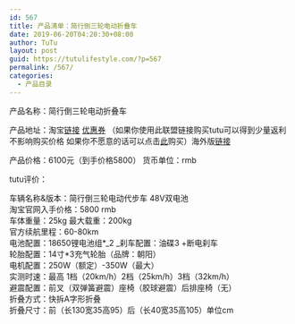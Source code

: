 ```yaml
---
id: 567
title: 产品清单：简行倒三轮电动折叠车
date: 2019-06-20T04:20:30+08:00
author: TuTu
layout: post
guid: https://tutulifestyle.com/?p=567
permalink: /567/
categories:
  - 产品目录
---
```

<figure class="wp-block-embed">

<div class="wp-block-embed__wrapper">
</div></figure> 

产品名称：简行倒三轮电动折叠车

产品地址：淘宝[链接](https://s.click.taobao.com/t?e=m%3D2%26s%3Dte1ZWT%2Bo2lwcQipKwQzePOeEDrYVVa64LKpWJ%2Bin0XLjf2vlNIV67pA5geEnPiuulg6AtVBcXjyGKb9cMF0Dpoaeh8sYdjMW8otqJjNa%2BLpj87bWQ%2BtwHKKRHSNVymVgbNt%2BQ9Mb0tem2vAytx9kdAJwqwSOpsnyyh1GXauy%2Fej9Umq014SDkwvzM5HMQuXQRDe%2FPNW%2BmBYrITbzSQXQAnEqY%2Bakgpmw&scm=null&pvid=null&app_pvid=59590_11.20.211.196_434_1561030148095&ptl=floorId:17741;app_pvid:59590_11.20.211.196_434_1561030148095&union_lens=lensId:0b14d3c4_0e6c_16b74a5c011_71c2)&nbsp;[优惠券](https://uland.taobao.com/coupon/edetail?e=ed9gWw4iNvQNfLV8niU3RxsUty%2FyJZUC03%2FX6oiB2V7F8WVlIJ68ABrSI%2FOabn6qNg4Gqf8CT4AKuDLwELihnQEjPCVY%2FvJ0gnjEkoVjd4g1kdt898q0B7s%2FN6%2BWFlLz6TYR0NG5OWKoO02e7vN0SI0yAE%2FOk28Gitl7g%2BsqL2YxxZ5DUMJzyCWUjaiqxCYXTX6W2HaW4Vth9foG%2F5o3V5Vkf3oIWjLZ2yyKL%2FuyTAI%3D&&app_pvid=59590_11.26.248.21_460_1561700878948&ptl=floorId:17741;app_pvid:59590_11.26.248.21_460_1561700878948;tpp_pvid:&union_lens=lensId:0b1af815_0e96_16b9ca04a78_d107)&nbsp;（如果你使用此联盟链接购买tutu可以得到少量返利 不影响购买价格 如果你不愿意的话可以点击[此](https://shop144793630.taobao.com/?spm=2013.1.1000126.d21.6acc4d4fS0yAea)购买）海外版[链接](https://www.pimbicycles.com/collections/all)

产品价格：6100元（到手价格5800） 货币单位：rmb

tutu评价：

车辆名称&版本：简行倒三轮电动代步车 48V双电池  
淘宝官网入手价格：5800 rmb  
车体重量：25kg 最大载重：200kg  
官方续航里程：60-80km  
电池配置：18650锂电池组*_2 _刹车配置：油碟3 +断电刹车  
轮胎配置：14寸*3充气轮胎（品牌：朝阳）  
电机配置：250W（额定）-350W（最大）  
实测时速：最高 1档（20km/h）2档（25km/h）3档（32km/h）  
避震配置：前叉（双弹簧避震）座椅（胶球避震）后排座椅（无）  
折叠方式：快拆A字形折叠  
折叠尺寸：前（长130宽35高95）后（长40宽35高105）单位cm<figure class="wp-block-embed">

<div class="wp-block-embed__wrapper">
</div></figure>